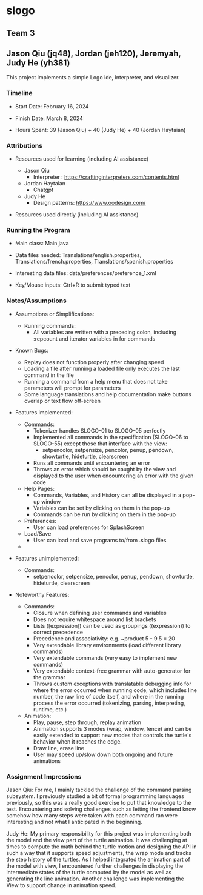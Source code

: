 # slogo

## Team 3

## Jason Qiu (jq48), Jordan (jeh120), Jeremyah, Judy He (yh381)

This project implements a simple Logo ide, interpreter, and visualizer.

### Timeline

* Start Date: February 16, 2024

* Finish Date: March 8, 2024

* Hours Spent: 39 (Jason Qiu) + 40 (Judy He) + 40 (Jordan Haytaian)

### Attributions

* Resources used for learning (including AI assistance)
    * Jason Qiu
        * Interpreter : https://craftinginterpreters.com/contents.html
    * Jordan Haytaian
        * Chatgpt
    * Judy He
        * Design patterns: https://www.oodesign.com/

* Resources used directly (including AI assistance)

### Running the Program

* Main class: Main.java

* Data files needed: Translations/english.properties, Translations/french.properties,
  Translations/spanish.properties

* Interesting data files: data/preferences/preference_1.xml

* Key/Mouse inputs: Ctrl+R to submit typed text

### Notes/Assumptions

* Assumptions or Simplifications:
    * Running commands:
        * All variables are written with a preceding colon, including :repcount and iterator
          variables in for commands

* Known Bugs:
    * Replay does not function properly after changing speed
    * Loading a file after running a loaded file only executes the last command in the file
    * Running a command from a help menu that does not take parameters will prompt for parameters
    * Some language translations and help documentation make buttons overlap or text flow off-screen

* Features implemented:
    * Commands:
        * Tokenizer handles SLOGO-01 to SLOGO-05 perfectly
        * Implemented all commands in the specification (SLOGO-06 to SLOGO-55) except those that
          interface with the view:
            * setpencolor, setpensize, pencolor, penup, pendown, showturtle, hideturtle, clearscreen
        * Runs all commands until encountering an error
        * Throws an error which should be caught by the view and displayed to the user when
          encountering an error with the given code
    * Help Pages:
        * Commands, Variables, and History can all be displayed in a pop-up window
        * Variables can be set by clicking on them in the pop-up
        * Commands can be run by clicking on them in the pop-up
    * Preferences:
        * User can load preferences for SplashScreen
    * Load/Save
      * User can load and save programs to/from .slogo files
    * 

* Features unimplemented:
    * Commands:
        * setpencolor, setpensize, pencolor, penup, pendown, showturtle, hideturtle, clearscreen

* Noteworthy Features:
    * Commands:
        * Closure when defining user commands and variables
        * Does not require whitespace around list brackets
        * Lists ([expression]) can be used as groupings ((expression)) to correct precedence
        * Precedence and associativity: e.g. ~product 5 - 9 5 = 20
        * Very extendable library environments (load different library commands)
        * Very extendable commands (very easy to implement new commands)
        * Very extendable context-free grammar with auto-generator for the grammar
        * Throws custom exceptions with translatable debugging info for where the error occurred
          when running code, which includes line number, the raw line of code itself, and where in
          the running process the error occurred (tokenizing, parsing, interpreting, runtime, etc.)
    * Animation:
        * Play, pause, step through, replay animation
        * Animation supports 3 modes (wrap, window, fence) and can be easily extended to support new
          modes that controls the turtle's behavior when it reaches the edge.
        * Draw line, erase line
        * User may speed up/slow down both ongoing and future animations

### Assignment Impressions

Jason Qiu: For me, I mainly tackled the challenge of the command parsing subsystem. I previously
studied a bit of formal programming languages previously, so this was a really good exercise to put
that knowledge to the test. Encountering and solving challenges such as letting the frontend know
somehow how many steps were taken with each command ran were interesting and not what I anticipated
in the beginning.

Judy He: My primary responsibility for this project was implementing both the model and the view
part of the turtle animation. It was challenging at times to compute the math behind the turtle
motion and designing the API in such a way that it supports speed adjustments, the wrap mode and
tracks the step history of the turtles. As I helped integrated the animation part of the model with
view, I encountered further challenges in displaying the intermediate states of the turtle computed
by the model as well as generating the line animation. Another challenge was implementing the View
to support change in animation speed.    
